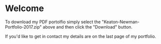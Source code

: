 # Welcome

To download my PDF portolfio simply select the "Keaton-Newman-Portfolio-2017.zip" above and then click the "Download" button.

If you'd like to get in contact my details are on the last page of my portfolio.
